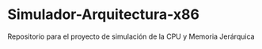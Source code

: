 # Simulador-Arquitectura-x86
Repositorio para el proyecto de simulación de la CPU y Memoria Jerárquica 
